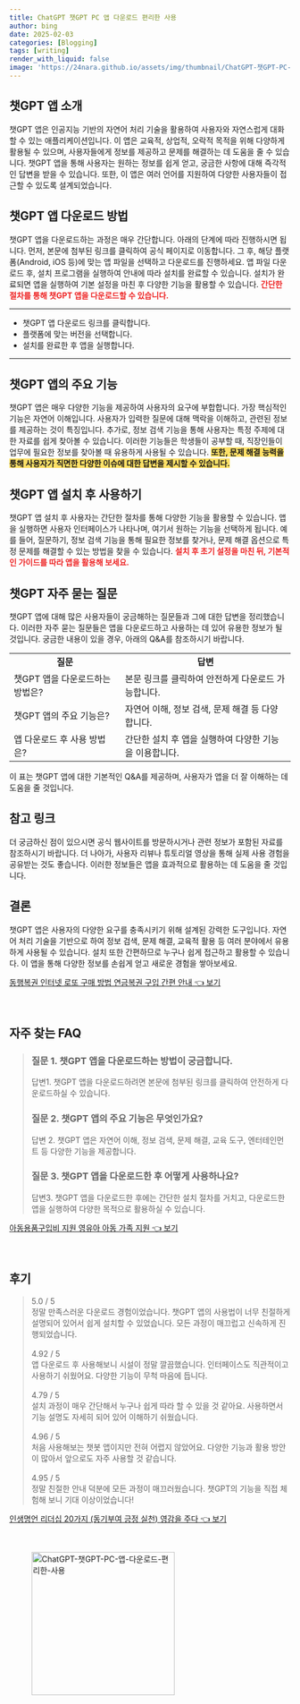 ```yaml
---
title: ChatGPT 챗GPT PC 앱 다운로드 편리한 사용
author: bing
date: 2025-02-03
categories: [Blogging]
tags: [writing]
render_with_liquid: false
image: 'https://24nara.github.io/assets/img/thumbnail/ChatGPT-챗GPT-PC-앱-다운로드-편리한-사용.webp'
---
```



<h2 id='챗GPT_앱_소개'>챗GPT 앱 소개</h2>

<p>챗GPT 앱은 인공지능 기반의 자연어 처리 기술을 활용하여 사용자와 자연스럽게 대화할 수 있는 애플리케이션입니다. 이 앱은 교육적, 상업적, 오락적 목적을 위해 다양하게 활용될 수 있으며, 사용자들에게 정보를 제공하고 문제를 해결하는 데 도움을 줄 수 있습니다. 챗GPT 앱을 통해 사용자는 원하는 정보를 쉽게 얻고, 궁금한 사항에 대해 즉각적인 답변을 받을 수 있습니다. 또한, 이 앱은 여러 언어를 지원하여 다양한 사용자들이 접근할 수 있도록 설계되었습니다.</p>

<h2 id='챗GPT_앱_다운로드_방법'>챗GPT 앱 다운로드 방법</h2>

<p>챗GPT 앱을 다운로드하는 과정은 매우 간단합니다. 아래의 단계에 따라 진행하시면 됩니다. 먼저, 본문에 첨부된 링크를 클릭하여 공식 페이지로 이동합니다. 그 후, 해당 플랫폼(Android, iOS 등)에 맞는 앱 파일을 선택하고 다운로드를 진행하세요. 앱 파일 다운로드 후, 설치 프로그램을 실행하여 안내에 따라 설치를 완료할 수 있습니다. 설치가 완료되면 앱을 실행하여 기본 설정을 마친 후 다양한 기능을 활용할 수 있습니다. <b><span style="color: #ee2323;">간단한 절차를 통해 챗GPT 앱을 다운로드할 수 있습니다.</span></b></p>

<hr />

<ul>
    <li>챗GPT 앱 다운로드 링크를 클릭합니다.</li>
    <li>플랫폼에 맞는 버전을 선택합니다.</li>
    <li>설치를 완료한 후 앱을 실행합니다.</li>
</ul>

<hr />

<h2 id='챗GPT_앱의_주요_기능'>챗GPT 앱의 주요 기능</h2>

<p>챗GPT 앱은 매우 다양한 기능을 제공하여 사용자의 요구에 부합합니다. 가장 핵심적인 기능은 자연어 이해입니다. 사용자가 입력한 질문에 대해 맥락을 이해하고, 관련된 정보를 제공하는 것이 특징입니다. 추가로, 정보 검색 기능을 통해 사용자는 특정 주제에 대한 자료를 쉽게 찾아볼 수 있습니다. 이러한 기능들은 학생들이 공부할 때, 직장인들이 업무에 필요한 정보를 찾아볼 때 유용하게 사용될 수 있습니다. <b><span style="background-color: #ffe066;">또한, 문제 해결 능력을 통해 사용자가 직면한 다양한 이슈에 대한 답변을 제시할 수 있습니다.</span></b></p>

<h2 id='챗GPT_앱_설치후_사용하기'>챗GPT 앱 설치 후 사용하기</h2>

<p>챗GPT 앱 설치 후 사용자는 간단한 절차를 통해 다양한 기능을 활용할 수 있습니다. 앱을 실행하면 사용자 인터페이스가 나타나며, 여기서 원하는 기능을 선택하게 됩니다. 예를 들어, 질문하기, 정보 검색 기능을 통해 필요한 정보를 찾거나, 문제 해결 옵션으로 특정 문제를 해결할 수 있는 방법을 찾을 수 있습니다. <b><span style="color: #ee2323;">설치 후 초기 설정을 마친 뒤, 기본적인 가이드를 따라 앱을 활용해 보세요.</span></b></p>

<h2 id='챗GPT_자주_묻는_질문'>챗GPT 자주 묻는 질문</h2>

<p>챗GPT 앱에 대해 많은 사용자들이 궁금해하는 질문들과 그에 대한 답변을 정리했습니다. 이러한 자주 묻는 질문들은 앱을 다운로드하고 사용하는 데 있어 유용한 정보가 될 것입니다. 궁금한 내용이 있을 경우, 아래의 Q&A를 참조하시기 바랍니다.</p>

<table>
    <tr>
        <td style="text-align: center; height: 17px;"><b>질문</b></td>
        <td style="text-align: center; height: 17px;"><b>답변</b></td>
    </tr>
    <tr>
        <td>챗GPT 앱을 다운로드하는 방법은?</td>
        <td>본문 링크를 클릭하여 안전하게 다운로드 가능합니다.</td>
    </tr>
    <tr>
        <td>챗GPT 앱의 주요 기능은?</td>
        <td>자연어 이해, 정보 검색, 문제 해결 등 다양합니다.</td>
    </tr>
    <tr>
        <td>앱 다운로드 후 사용 방법은?</td>
        <td>간단한 설치 후 앱을 실행하여 다양한 기능을 이용합니다.</td>
    </tr>
</table>

<p>이 표는 챗GPT 앱에 대한 기본적인 Q&A를 제공하며, 사용자가 앱을 더 잘 이해하는 데 도움을 줄 것입니다.</p>

<h2 id='참고_링크'>참고 링크</h2>

<p>더 궁금하신 점이 있으시면 공식 웹사이트를 방문하시거나 관련 정보가 포함된 자료를 참조하시기 바랍니다. 더 나아가, 사용자 리뷰나 튜토리얼 영상을 통해 실제 사용 경험을 공유받는 것도 좋습니다. 이러한 정보들은 앱을 효과적으로 활용하는 데 도움을 줄 것입니다.</p>

<h2 id='결론'>결론</h2>

<p>챗GPT 앱은 사용자의 다양한 요구를 충족시키기 위해 설계된 강력한 도구입니다. 자연어 처리 기술을 기반으로 하여 정보 검색, 문제 해결, 교육적 활용 등 여러 분야에서 유용하게 사용될 수 있습니다. 설치 또한 간편하므로 누구나 쉽게 접근하고 활용할 수 있습니다. 이 앱을 통해 다양한 정보를 손쉽게 얻고 새로운 경험을 쌓아보세요.</p>


<p><a class="click-button" title="동행복권 인터넷 로또 구매 방법 연금복권 구입 간편 안내" href="https://24nara.github.io/posts/%EB%8F%99%ED%96%89%EB%B3%B5%EA%B6%8C-%EC%9D%B8%ED%84%B0%EB%84%B7-%EB%A1%9C%EB%98%90-%EA%B5%AC%EB%A7%A4-%EB%B0%A9%EB%B2%95-%EC%97%B0%EA%B8%88%EB%B3%B5%EA%B6%8C-%EA%B5%AC%EC%9E%85-%EA%B0%84%ED%8E%B8-%EC%95%88%EB%82%B4/" rel="dofollow">동행복권 인터넷 로또 구매 방법 연금복권 구입 간편 안내 👈 보기</a></p><br>
<h2 id='자주_찾는_FAQ'>자주 찾는 FAQ</h2>
<div itemscope="" itemtype="https://schema.org/FAQPage"> 
<blockquote> 
<div itemscope="" itemprop="mainEntity" itemtype="https://schema.org/Question"> 
<h3 itemprop="name">질문 1. 챗GPT 앱을 다운로드하는 방법이 궁금합니다.</h3> 
<div itemscope="" itemprop="acceptedAnswer" itemtype="https://schema.org/Answer"> 
<span itemprop="text"> 
<p>답변1. 챗GPT 앱을 다운로드하려면 본문에 첨부된 링크를 클릭하여 안전하게 다운로드하실 수 있습니다.</p> 
</span> 
</div> 
</div> 
<div itemscope="" itemprop="mainEntity" itemtype="https://schema.org/Question"> 
<h3 itemprop="name">질문 2. 챗GPT 앱의 주요 기능은 무엇인가요?</h3> 
<div itemscope="" itemprop="acceptedAnswer" itemtype="https://schema.org/Answer"> 
<span itemprop="text"> 
<p>답변 2. 챗GPT 앱은 자연어 이해, 정보 검색, 문제 해결, 교육 도구, 엔터테인먼트 등 다양한 기능을 제공합니다.</p> 
</span> 
</div> 
</div> 
<div itemscope="" itemprop="mainEntity" itemtype="https://schema.org/Question"> 
<h3 itemprop="name">질문 3. 챗GPT 앱을 다운로드한 후 어떻게 사용하나요?</h3> 
<div itemscope="" itemprop="acceptedAnswer" itemtype="https://schema.org/Answer"> 
<span itemprop="text"> 
<p>답변3. 챗GPT 앱을 다운로드한 후에는 간단한 설치 절차를 거치고, 다운로드한 앱을 실행하여 다양한 목적으로 활용하실 수 있습니다.</p> 
</span> 
</div> 
</div> 
</blockquote> 
</div>
<p><a class="click-button" title="아동용품구입비 지원 영유아 아동 가족 지원" href="https://24nara.github.io/posts/%EC%95%84%EB%8F%99%EC%9A%A9%ED%92%88%EA%B5%AC%EC%9E%85%EB%B9%84-%EC%A7%80%EC%9B%90-%EC%98%81%EC%9C%A0%EC%95%84-%EC%95%84%EB%8F%99-%EA%B0%80%EC%A1%B1-%EC%A7%80%EC%9B%90/" rel="dofollow">아동용품구입비 지원 영유아 아동 가족 지원 👈 보기</a></p><br>
<h2 id='후기'>후기</h2>
<div itemscope itemtype="https://schema.org/Product">
  <blockquote>
  <div itemprop="review" itemscope itemtype="https://schema.org/Review">
      <div itemprop="reviewRating" itemscope itemtype="https://schema.org/Rating"> <span itemprop="ratingValue">5.0</span> / <span itemprop="bestRating">5</span> </div>
      <span itemprop="reviewBody">정말 만족스러운 다운로드 경험이었습니다. 챗GPT 앱의 사용법이 너무 친절하게 설명되어 있어서 쉽게 설치할 수 있었습니다. 모든 과정이 매끄럽고 신속하게 진행되었습니다.</span>
  </div>
  <br>
  <div itemprop="review" itemscope itemtype="https://schema.org/Review">
      <div itemprop="reviewRating" itemscope itemtype="https://schema.org/Rating"> <span itemprop="ratingValue">4.92</span> / <span itemprop="bestRating">5</span> </div>
      <span itemprop="reviewBody">앱 다운로드 후 사용해보니 시설이 정말 깔끔했습니다. 인터페이스도 직관적이고 사용하기 쉬웠어요. 다양한 기능이 무척 마음에 듭니다.</span>
  </div>
  <br>
  <div itemprop="review" itemscope itemtype="https://schema.org/Review">
      <div itemprop="reviewRating" itemscope itemtype="https://schema.org/Rating"> <span itemprop="ratingValue">4.79</span> / <span itemprop="bestRating">5</span> </div>
      <span itemprop="reviewBody">설치 과정이 매우 간단해서 누구나 쉽게 따라 할 수 있을 것 같아요. 사용하면서 기능 설명도 자세히 되어 있어 이해하기 쉬웠습니다.</span>
  </div>
  <br>
  <div itemprop="review" itemscope itemtype="https://schema.org/Review">
      <div itemprop="reviewRating" itemscope itemtype="https://schema.org/Rating"> <span itemprop="ratingValue">4.96</span> / <span itemprop="bestRating">5</span> </div>
      <span itemprop="reviewBody">처음 사용해보는 챗봇 앱이지만 전혀 어렵지 않았어요. 다양한 기능과 활용 방안이 많아서 앞으로도 자주 사용할 것 같습니다.</span>
  </div>
  <br>
  <div itemprop="review" itemscope itemtype="https://schema.org/Review">
      <div itemprop="reviewRating" itemscope itemtype="https://schema.org/Rating"> <span itemprop="ratingValue">4.95</span> / <span itemprop="bestRating">5</span> </div>
      <span itemprop="reviewBody">정말 친절한 안내 덕분에 모든 과정이 매끄러웠습니다. 챗GPT의 기능을 직접 체험해 보니 기대 이상이었습니다!</span>
  </div>
  </blockquote>
</div>
<p><a class="click-button" title="인생명언 리더십 20가지 (동기부여 긍정 실천) 영감을 주다" href="https://24nara.github.io/posts/%EC%9D%B8%EC%83%9D%EB%AA%85%EC%96%B8-%EB%A6%AC%EB%8D%94%EC%8B%AD-20%EA%B0%80%EC%A7%80-(%EB%8F%99%EA%B8%B0%EB%B6%80%EC%97%AC-%EA%B8%8D%EC%A0%95-%EC%8B%A4%EC%B2%9C)-%EC%98%81%EA%B0%90%EC%9D%84-%EC%A3%BC%EB%8B%A4/" rel="dofollow">인생명언 리더십 20가지 (동기부여 긍정 실천) 영감을 주다 👈 보기</a></p><br>
<figure class="image"><img src="https://24nara.github.io/assets/img/thumbnail/ChatGPT-챗GPT-PC-앱-다운로드-편리한-사용.webp" alt="ChatGPT-챗GPT-PC-앱-다운로드-편리한-사용" width="256" height="256"></figure>